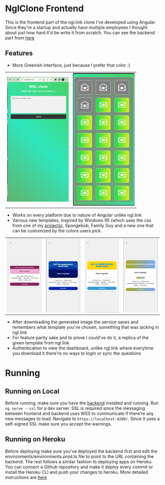 # NglClone Frontend
This is the frontend part of the ngl.link clone I've developed using Angular. Since they're a startup and actually have multiple employees I thought about just how hard it'd be write it from scratch. You can see the backend part from [here](https://github.com/egeulk/ngl-clone-backend)

## Features
- More Greenish interface, just because I prefer that color :)

<table>
  <tr>
    <td><img src="readme-images/asking.png" alt="asking questions screen" width="200"></td>
    <td><img src="readme-images/questionslist.png" alt="questions list screen" width="200"></td>
  </tr>
</table>

- Works on every platform due to nature of Angular unlike ngl.link
- Various new templates, inspired by Windows 95 (which uses the css from one of my [projects](https://github.com/egeulk/angular-windows-95-pink)), Spongebob, Family Guy and a new one that can be customized by the colors users pick.

<table>
  <tr>
    <td><img src="readme-images/templateTwo.png" alt="Windows 95"></td>
    <td><img src="readme-images/templateThree.png" alt="Spongebob Template"></td>
    <td><img src="readme-images/templateOne.png" alt="Family Guy"></td>
    <td><img src="readme-images/templateFour.png" alt="Rainbow Template"></td>
  </tr>
</table>

- After downloading the generated image the service saves and remembers what template you've chosen, something that was lacking in ngl.link
- For feature parity sake and to prove I could've do it, a replica of the green template from ngl.link
- Authentication to view the dashboard, unlike ngl.link where everytime you download it there're no ways to login or sync the questions

# Running

## Running on Local

Before running, make sure you have the [backend](https://github.com/egeulk/ngl-clone-backend) installed and running.
Run `ng serve --ssl` for a dev server. SSL is required since the messaging between frontend and backend uses WSS to communicate if there're any new messages to load. Navigate to `https://localhost:4200/`. Since it uses a self-signed SSL make sure you accept the warnings.

## Running on Heroku

Before deploying make sure you've deployed the backend first and edit the environments/environments.prod.ts file to point to the URL containing the backend.
The rest follows a similar fashion to deploying apps on Heroku. You can connect a Github repository and make it deploy every commit or install the Heroku CLI and push your changes to heroku. More detailed instructions are [here](https://devcenter.heroku.com/articles/git)
